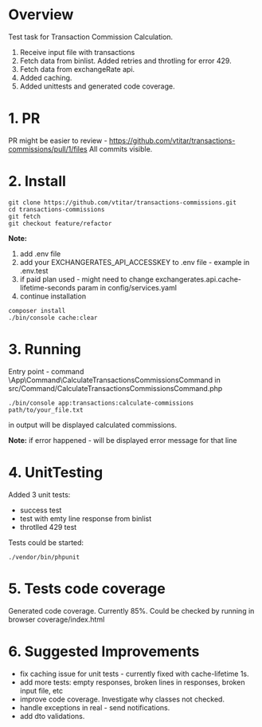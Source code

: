 # Overview

Test task for Transaction Commission Calculation.

1. Receive input file with transactions
2. Fetch data from binlist. Added retries and throtling for error 429.
3. Fetch data from exchangeRate api.
4. Added caching.
5. Added unittests and generated code coverage.


# 1. PR 

PR might be easier to review - https://github.com/vtitar/transactions-commissions/pull/1/files
All commits visible.

# 2. Install

```shell
git clone https://github.com/vtitar/transactions-commissions.git
cd transactions-commissions
git fetch
git checkout feature/refactor
```
**Note:** 
1. add .env file
2. add your EXCHANGERATES_API_ACCESSKEY to .env file - example in .env.test
3. if paid plan used - might need to change exchangerates.api.cache-lifetime-seconds param in config/services.yaml
4. continue installation

```shell
composer install
./bin/console cache:clear
```


# 3. Running

Entry point - command \App\Command\CalculateTransactionsCommissionsCommand in src/Command/CalculateTransactionsCommissionsCommand.php

```shell
./bin/console app:transactions:calculate-commissions path/to/your_file.txt
```

in output will be displayed calculated commissions.

**Note:** if error happened - will be displayed error message for that line

# 4. UnitTesting

Added 3 unit tests:
 - success test
 - test with emty line response from binlist
 - throtlled 429 test

Tests could be started:

```shell
./vendor/bin/phpunit
```

# 5. Tests code coverage

Generated code coverage. Currently 85%. Could be checked by running in browser coverage/index.html

# 6. Suggested Improvements 

- fix caching issue for unit tests - currently fixed with cache-lifetime 1s.
- add more tests: empty responses, broken lines in responses, broken input file, etc
- improve code coverage. Investigate why classes not checked.
- handle exceptions in real - send notifications.
- add dto validations.
